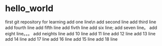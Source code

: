 # hello_world
first git repository for learning
add one line\n
add second line
add third line
add fourth line
add fifth line
add fivth line
add six line;
add seven line。
add eight line。。。
add neights line
add 10 line
add 11 line
add 12 line
add 13 line
add 14 line
add 17 line
add 16 line
add 15 line
add 18 line
